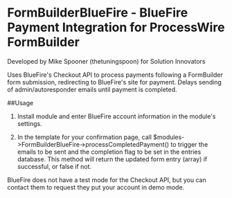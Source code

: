 # FormBuilderBlueFire - BlueFire Payment Integration for ProcessWire FormBuilder
Developed by Mike Spooner (thetuningspoon) for Solution Innovators

Uses BlueFire's Checkout API to process payments following a FormBuilder form submission, redirecting to BlueFire's site for payment. Delays sending of admin/autoresponder emails until payment is completed.

##Usage

1. Install module and enter BlueFire account information in the module's settings. 

2. In the template for your confirmation page, call $modules->FormBuilderBlueFire->processCompletedPayment() to trigger the emails to be sent and the completion flag to be set in the entries database. This method will return the updated form entry (array) if successful, or false if not.

BlueFire does not have a test mode for the Checkout API, but you can contact them to request they put your account in demo mode.